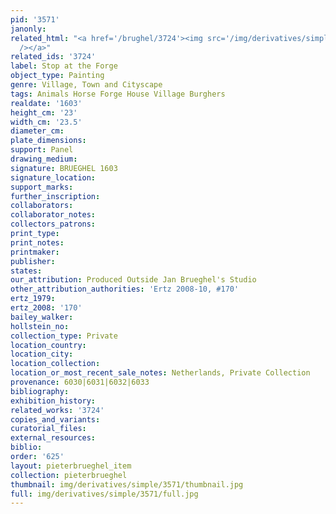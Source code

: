 ```yaml
---
pid: '3571'
janonly: 
related_html: "<a href='/brughel/3724'><img src='/img/derivatives/simple/3724/thumbnail.jpg'
  /></a>"
related_ids: '3724'
label: Stop at the Forge
object_type: Painting
genre: Village, Town and Cityscape
tags: Animals Horse Forge House Village Burghers
realdate: '1603'
height_cm: '23'
width_cm: '23.5'
diameter_cm: 
plate_dimensions: 
support: Panel
drawing_medium: 
signature: BRUEGHEL 1603
signature_location: 
support_marks: 
further_inscription: 
collaborators: 
collaborator_notes: 
collectors_patrons: 
print_type: 
print_notes: 
printmaker: 
publisher: 
states: 
our_attribution: Produced Outside Jan Brueghel's Studio
other_attribution_authorities: 'Ertz 2008-10, #170'
ertz_1979: 
ertz_2008: '170'
bailey_walker: 
hollstein_no: 
collection_type: Private
location_country: 
location_city: 
location_collection: 
location_or_most_recent_sale_notes: Netherlands, Private Collection
provenance: 6030|6031|6032|6033
bibliography: 
exhibition_history: 
related_works: '3724'
copies_and_variants: 
curatorial_files: 
external_resources: 
biblio: 
order: '625'
layout: pieterbrueghel_item
collection: pieterbrueghel
thumbnail: img/derivatives/simple/3571/thumbnail.jpg
full: img/derivatives/simple/3571/full.jpg
---
```

